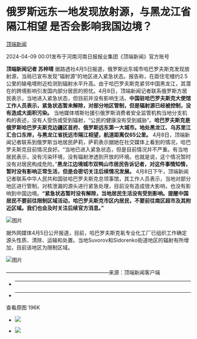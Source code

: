 # 俄罗斯远东一地发现放射源，与黑龙江省隔江相望 是否会影响我国边境？

[](https://news.qq.com/omn/author/8QMX3H5Z5YQfuzY%3D)

[顶端新闻](https://news.qq.com/omn/author/8QMX3H5Z5YQfuzY%3D)

2024-04-09 00:01发布于河南河南日报报业集团《顶端新闻》官方账号

**顶端新闻记者 苏梓晴**
据路透社4月5日报道，俄罗斯远东城市哈巴罗夫斯克发现放射源，当局已宣布发现“辐射源”的地区进入紧急状态。报告称，在距住宅楼约2.5公里的输电塔附近检测到辐射水平升高。由于哈巴罗夫斯克紧邻中国黑龙江，其潜在的跨境影响引发国内部分居民的担忧。4月8日，顶端新闻记者联系俄罗斯方居民表示，当地进入紧急状态，但目前并没有影响生活。**中国驻哈巴罗夫斯克大使馆工作人员表示，紧急状态暂未解除，对部分地区管制，但是辐射源已经被控制，没有造成大面积污染。**
当地媒体塔斯社援引俄罗斯消费者安全监管机构当地分支机构的表述，没有人受伤或受到辐射，“公民的健康没有受到威胁”。**哈巴罗夫斯克是俄罗斯哈巴罗夫斯克边疆区首府、俄罗斯远东第一大城市。地处黑龙江、乌苏里江汇合口东岸，与黑龙江省抚远市隔江相望，航道距离仅65公里。**
4月8日，顶端新闻记者联系到俄罗斯当地居民萨莉，萨莉表示据她在社交媒体上看到的情况，哈巴罗夫斯克目前情况良好。“当地已进入紧急状态，但是目前情况并不严重。有当地居民表示，没有污染环境，没有辐射渗透到开放的环境。也就是说，这个情况暂时没有对居民构成危险。”**黑龙江边境城市双鸭山市居民告诉记者，对这件事情知情，暂时没有影响正常生活，但是会密切关注后续情况发展。**
4月8日下午，顶端新闻记者联系中华人民共和国驻哈巴罗夫斯克总领事馆，其工作人员表示，当地对部分地区进行管制，对核泄漏的源头进行紧急处理，目前没有造成很大影响，也没有影响到中国边境。**“紧急状态暂时没有解除，当地居民生活没有受到影响。提醒中国居民不要前往限制区域活动，哈巴罗夫斯克市区内居民，不要前往南区超市及其附近区域。我们也会及时关注后续官方消息。”**

![图片](https:https://inews.gtimg.com/om_bt/OaPeFfxBGHWxRYAQrJ2xPlMIW8za0TMQwFntM3besrahcAA/641)

据外网媒体4月5日公开报道，目前，哈巴罗夫斯克氡专业化工厂已组织工作确定源头性质、清除、运输和处置。当地Suvorov和Sidorenko街道地区的辐射有所增加，目前该地区为限制区域。

![图片](https:https://inews.gtimg.com/om_bt/OaZ6ZUB9bGXX2IAahNywqmqR1QT-C2y8nlsu-fvUbiy80AA/641)

————————————————————来源：顶端新闻客户端

  * ______

  * ______

查看原图 196K

  * ![](https:https://inews.gtimg.com/om_bt/OaPeFfxBGHWxRYAQrJ2xPlMIW8za0TMQwFntM3besrahcAA/641)

  * ![](https:https://inews.gtimg.com/om_bt/OaZ6ZUB9bGXX2IAahNywqmqR1QT-C2y8nlsu-fvUbiy80AA/641)

